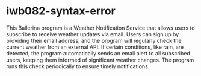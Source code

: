 # iwb082-syntax-error
This Ballerina program is a Weather Notification Service that allows users to subscribe to receive weather updates via email. Users can sign up by providing their email address, and the program will regularly check the current weather from an external API. If certain conditions, like rain, are detected, the program automatically sends an email alert to all subscribed users, keeping them informed of significant weather changes. The program runs this check periodically to ensure timely notifications.
